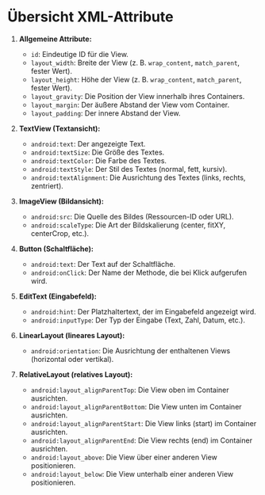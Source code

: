 # Übersicht XML-Attribute

1. **Allgemeine Attribute:**
   - `id`: Eindeutige ID für die View.
   - `layout_width`: Breite der View (z. B. `wrap_content`, `match_parent`, fester Wert).
   - `layout_height`: Höhe der View (z. B. `wrap_content`, `match_parent`, fester Wert).
   - `layout_gravity`: Die Position der View innerhalb ihres Containers.
   - `layout_margin`: Der äußere Abstand der View vom Container.
   - `layout_padding`: Der innere Abstand der View.

2. **TextView (Textansicht):**
   - `android:text`: Der angezeigte Text.
   - `android:textSize`: Die Größe des Textes.
   - `android:textColor`: Die Farbe des Textes.
   - `android:textStyle`: Der Stil des Textes (normal, fett, kursiv).
   - `android:textAlignment`: Die Ausrichtung des Textes (links, rechts, zentriert).

3. **ImageView (Bildansicht):**
   - `android:src`: Die Quelle des Bildes (Ressourcen-ID oder URL).
   - `android:scaleType`: Die Art der Bildskalierung (center, fitXY, centerCrop, etc.).

4. **Button (Schaltfläche):**
   - `android:text`: Der Text auf der Schaltfläche.
   - `android:onClick`: Der Name der Methode, die bei Klick aufgerufen wird.

5. **EditText (Eingabefeld):**
   - `android:hint`: Der Platzhaltertext, der im Eingabefeld angezeigt wird.
   - `android:inputType`: Der Typ der Eingabe (Text, Zahl, Datum, etc.).

6. **LinearLayout (lineares Layout):**
   - `android:orientation`: Die Ausrichtung der enthaltenen Views (horizontal oder vertikal).

7. **RelativeLayout (relatives Layout):**
   - `android:layout_alignParentTop`: Die View oben im Container ausrichten.
   - `android:layout_alignParentBottom`: Die View unten im Container ausrichten.
   - `android:layout_alignParentStart`: Die View links (start) im Container ausrichten.
   - `android:layout_alignParentEnd`: Die View rechts (end) im Container ausrichten.
   - `android:layout_above`: Die View über einer anderen View positionieren.
   - `android:layout_below`: Die View unterhalb einer anderen View positionieren.
